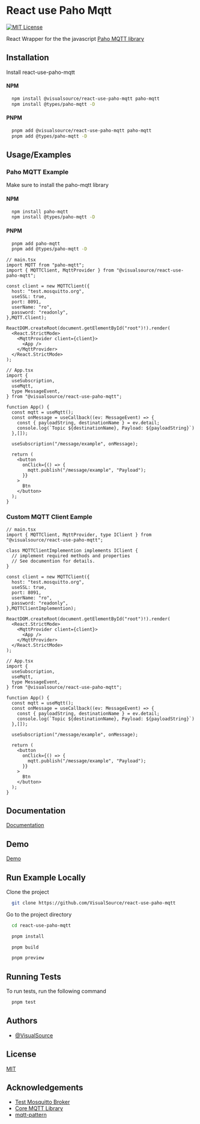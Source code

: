 # React use Paho Mqtt

[![MIT License](https://img.shields.io/badge/License-MIT-green.svg)](https://choosealicense.com/licenses/mit/)

React Wrapper for the the javascript [Paho MQTT library](https://www.npmjs.com/package/paho-mqtt)

## Installation

Install react-use-paho-mqtt

#### NPM

```bash
  npm install @visualsource/react-use-paho-mqtt paho-mqtt
  npm install @types/paho-mqtt -D
```

#### PNPM

```bash
  pnpm add @visualsource/react-use-paho-mqtt paho-mqtt 
  pnpm add @types/paho-mqtt -D
```

## Usage/Examples

### Paho MQTT Example

Make sure to install the paho-mqtt library

#### NPM

```bash
  npm install paho-mqtt
  npm install @types/paho-mqtt -D
```

#### PNPM

```bash
  pnpm add paho-mqtt 
  pnpm add @types/paho-mqtt -D
```

```tsx
// main.tsx
import MQTT from "paho-mqtt";
import { MQTTClient, MqttProvider } from "@visualsource/react-use-paho-mqtt";

const client = new MQTTClient({
  host: "test.mosquitto.org",
  useSSL: true,
  port: 8091,
  userName: "ro",
  password: "readonly",
},MQTT.Client);

ReactDOM.createRoot(document.getElementById("root")!).render(
  <React.StrictMode>
    <MqttProvider client={client}>
      <App />
    </MqttProvider>
  </React.StrictMode>
);

// App.tsx
import {
  useSubscription,
  useMqtt,
  type MessageEvent,
} from "@visualsource/react-use-paho-mqtt";

function App() {
  const mqtt = useMqtt();
  const onMessage = useCallback((ev: MessageEvent) => {
    const { payloadString, destinationName } = ev.detail;
    console.log(`Topic ${destinationName}, Payload: ${payloadString}`)
  },[]);

  useSubscription("/message/example", onMessage);

  return (
    <button
      onClick={() => {
        mqtt.publish("/message/example", "Payload");
      }}
    >
      Btn
    </button>
  );
}
```

### Custom MQTT Client Eample

```tsx
// main.tsx
import { MQTTClient, MqttProvider, type IClient } from "@visualsource/react-use-paho-mqtt";

class MQTTClientImplemention implements IClient {
  // implement required methods and properties
  // See documention for details.
}

const client = new MQTTClient({
  host: "test.mosquitto.org",
  useSSL: true,
  port: 8091,
  userName: "ro",
  password: "readonly",
},MQTTClientImplemention);

ReactDOM.createRoot(document.getElementById("root")!).render(
  <React.StrictMode>
    <MqttProvider client={client}>
      <App />
    </MqttProvider>
  </React.StrictMode>
);

// App.tsx
import {
  useSubscription,
  useMqtt,
  type MessageEvent,
} from "@visualsource/react-use-paho-mqtt";

function App() {
  const mqtt = useMqtt();
  const onMessage = useCallback((ev: MessageEvent) => {
    const { payloadString, destinationName } = ev.detail;
    console.log(`Topic ${destinationName}, Payload: ${payloadString}`)
  },[]);

  useSubscription("/message/example", onMessage);

  return (
    <button
      onClick={() => {
        mqtt.publish("/message/example", "Payload");
      }}
    >
      Btn
    </button>
  );
}
```

## Documentation

[Documentation](https://visualsource.github.io/react-use-paho-mqtt/docs)

## Demo

[Demo](https://visualsource.github.io/react-use-paho-mqtt/demo)

## Run Example Locally

Clone the project

```bash
  git clone https://github.com/VisualSource/react-use-paho-mqtt
```

Go to the project directory

```bash
  cd react-use-paho-mqtt
```

```bash
  pnpm install
```

```bash
  pnpm build
```

```bash
  pnpm preview
```

## Running Tests

To run tests, run the following command

```bash
  pnpm test
```

## Authors

- [@VisualSource](https://www.github.com/visualsource)

## License

[MIT](https://choosealicense.com/licenses/mit/)

## Acknowledgements

- [Test Mosquitto Broker](https://test.mosquitto.org/)
- [Core MQTT Library](https://www.npmjs.com/package/paho-mqtt)
- [mqtt-pattern](https://www.npmjs.com/package/mqtt-pattern)
